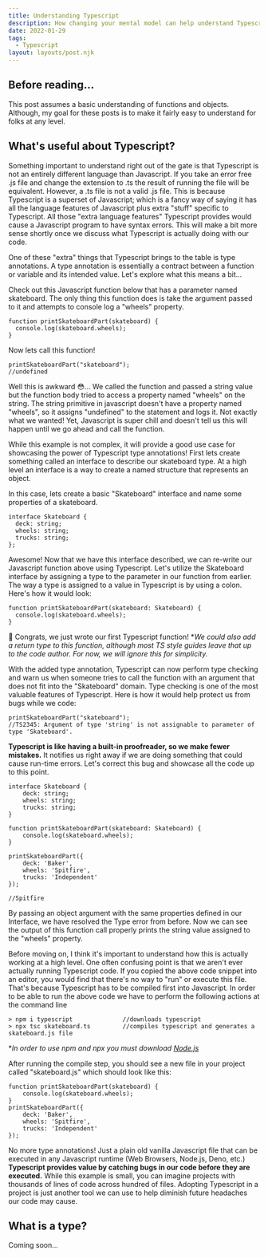 ```yaml
---
title: Understanding Typescript
description: How changing your mental model can help understand Typescript
date: 2022-01-29
tags:
  - Typescript
layout: layouts/post.njk
---
```


## Before reading...

This post assumes a basic understanding of functions and objects. Although, my goal for these posts is to make it fairly easy to understand for folks at any level.

## What's useful about Typescript?

Something important to understand right out of the gate is that Typescript is not an entirely different language than Javascript. If you take an error free .js file and change the extension to .ts the result of running the file will be equivalent. However, a .ts file is not a valid .js file. This is because Typescript is a superset of Javascript; which is a fancy way of saying it has all the language features of Javascript plus extra "stuff" specific to Typescript. All those "extra language features" Typescript provides would cause a Javascript program to have syntax errors. This will make a bit more sense shortly once we discuss what Typescript is actually doing with our code.

One of these "extra" things that Typescript brings to the table is type annotations. A type annotation is essentially a contract between a function or variable and its intended value. Let's explore what this means a bit...

Check out this Javascript function below that has a parameter named skateboard. The only thing this function does is take the argument passed to it and attempts to console log a "wheels" property.

```js/
function printSkateboardPart(skateboard) {
  console.log(skateboard.wheels);
}
```

Now lets call this function!

```js/
printSkateboardPart("skateboard");
//undefined
```

Well this is awkward 😳... We called the function and passed a string value but the function body tried to access a property named "wheels" on the string. The string primitive in javascript doesn't have a property named "wheels", so it assigns "undefined" to the statement and logs it. Not exactly what we wanted! Yet, Javascript is super chill and doesn't tell us this will happen until we go ahead and call the function.

While this example is not complex, it will provide a good use case for showcasing the power of Typescript type annotations! First lets create something called an interface to describe our skateboard type. At a high level an interface is a way to create a named structure that represents an object.

In this case, lets create a basic "Skateboard" interface and name some properties of a skateboard.

```ts/
interface Skateboard {
  deck: string;
  wheels: string;
  trucks: string;
};
```

Awesome! Now that we have this interface described, we can re-write our Javascript function above using Typescript. Let's utilize the Skateboard interface by assigning a type to the parameter in our function from earlier. The way a type is assigned to a value in Typescript is by using a colon. Here's how it would look:

```ts/0/0
function printSkateboardPart(skateboard: Skateboard) {
  console.log(skateboard.wheels);
}
```

🥳 Congrats, we just wrote our first Typescript function! *_We could also add a return type to this function, although most TS style guides leave that up to the code author. For now, we will ignore this for simplicity._

With the added type annotation, Typescript can now perform type checking and warn us when someone tries to call the function with an argument that does not fit into the "Skateboard" domain. Type checking is one of the most valuable features of Typescript. Here is how it would help protect us from bugs while we code:

```ts/
printSkateboardPart("skateboard");
//TS2345: Argument of type 'string' is not assignable to parameter of type 'Skateboard'.
```

**Typescript is like having a built-in proofreader, so we make fewer mistakes.** It notifies us right away if we are doing something that could cause run-time errors. Let's correct this bug and showcase all the code up to this point.

```ts/
interface Skateboard {
    deck: string;
    wheels: string;
    trucks: string;
}

function printSkateboardPart(skateboard: Skateboard) {
    console.log(skateboard.wheels);
}

printSkateboardPart({
    deck: 'Baker',
    wheels: 'Spitfire',
    trucks: 'Independent'
});

//Spitfire
```

By passing an object argument with the same properties defined in our Interface, we have resolved the Type error from before. Now we can see the output of this function call properly prints the string value assigned to the "wheels" property.

Before moving on, I think it's important to understand how this is actually working at a high level. One often confusing point is that we aren't ever actually running Typescript code. If you copied the above code snippet into an editor, you would find that there's no way to "run" or execute this file. That's because Typescript has to be compiled first into Javascript. In order to be able to run the above code we have to perform the following actions at the command line

```txt/
> npm i typescript              //downloads typescript
> npx tsc skateboard.ts         //compiles typescript and generates a skateboard.js file
```

*_In order to use npm and npx you must download [Node.js](https://nodejs.org)_

After running the compile step, you should see a new file in your project called "skateboard.js" which should look like this:

```js/
function printSkateboardPart(skateboard) {
    console.log(skateboard.wheels);
}
printSkateboardPart({
    deck: 'Baker',
    wheels: 'Spitfire',
    trucks: 'Independent'
});
```

No more type annotations! Just a plain old vanilla Javascript file that can be executed in any Javascript runtime (Web Browsers, Node.js, Deno, etc.) **Typescript provides value by catching bugs in our code before they are executed.** While this example is small, you can imagine projects with thousands of lines of code across hundred of files. Adopting Typescript in a project is just another tool we can use to help diminish future headaches our code may cause.

## What is a type?

Coming soon...

